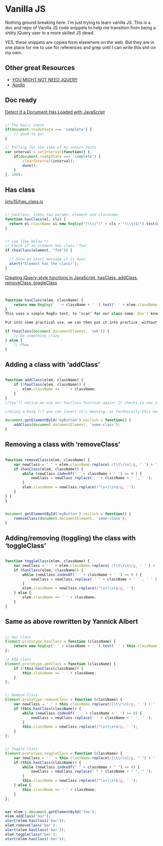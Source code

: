 # Vanilla JS
Nothing ground breaking here. I'm just trying to learn vanilla JS. This is a doc and repo of Vanilla JS code snippets to help me transition from being a shitty jQuery user to a more skilled JS dewd.

YES, these snippets are copies from elsewhere on the web. But they are in one place for me to use for references and grep until I can write this shit on my own.


## Other great  Resources
- [YOU MIGHT NOT NEED JQUERY](http://youmightnotneedjquery.com/)
- [Apollo](https://github.com/toddmotto/apollo)


## Doc ready

[Detect if a Document Has Loaded with JavaScript](http://davidwalsh.name/document-readystate)
```javascript

// The basic check
if(document.readyState === 'complete') {
    // good to go!
}

// Polling for the sake of my intern tests
var interval = setInterval(function() {
    if(document.readyState === 'complete') {
        clearInterval(interval);
        done();
    }
}, 100);

```

## Has class

[jjmu15/has_class.js](https://gist.github.com/jjmu15/8646098)

```javascript

// hasClass, takes two params: element and classname
function hasClass(el, cls) {
  return el.className && new RegExp("(\\s|^)" + cls + "(\\s|$)").test(el.className);
}


/* use like below */
// Check if an element has class "foo"
if (hasClass(element, "foo")) {

  // Show an alert message if it does
  alert("Element has the class!");
}

```


[Creating jQuery-style functions in JavaScript, hasClass, addClass, removeClass, toggleClass](http://toddmotto.com/creating-jquery-style-functions-in-javascript-hasclass-addclass-removeclass-toggleclass/)
```javascript


function hasClass(elem, className) {
    return new RegExp(' ' + className + ' ').test(' ' + elem.className + ' ');
}
This uses a simple RegEx test, to ‘scan’ for our class name. Don’t know what RegEx is? It stands for RegularExpression, look it up – task 1!

Put into some practical use, we can then put it into practice, without duplicating the RegEx return each time:

if (hasClass(document.documentElement, 'ie6')) {
    // Do something crazy
} else {
    // Phew
}

```



## Adding a class with ‘addClass’

```javascript

function addClass(elem, className) {
    if (!hasClass(elem, className)) {
        elem.className += ' ' + className;
    }
}
//You’ll notice we use our hasClass function again! It checks to see if the element has the class, but it reverts the expression meaning it will run if the element doesn’t have a class. The ‘ ‘ is in-fact adding a space before the class so it doesn’t join another class.

//Using a bang (!) you can invert it’s meaning, so technically this means ‘if the element doesn’t have the class’. You could then use it like so on a JavaScript click handler:

document.getElementById('myButton').onclick = function() {
    addClass(document.documentElement, 'some-class');
}

```




## Removing a class with ‘removeClass’
```javascript

function removeClass(elem, className) {
    var newClass = ' ' + elem.className.replace( /[\t\r\n]/g, ' ') + ' ';
    if (hasClass(elem, className)) {
        while (newClass.indexOf(' ' + className + ' ') >= 0 ) {
            newClass = newClass.replace(' ' + className + ' ', ' ');
        }
        elem.className = newClass.replace(/^\s+|\s+$/g, '');
    }
} }
}


document.getElementById('myButton').onclick = function() {
    removeClass(document.documentElement, 'some-class');
}

```


## Adding/removing (toggling) the class with ‘toggleClass’

```javascript

function toggleClass(elem, className) {
    var newClass = ' ' + elem.className.replace( /[\t\r\n]/g, ' ' ) + ' ';
    if (hasClass(elem, className)) {
        while (newClass.indexOf(' ' + className + ' ') >= 0 ) {
            newClass = newClass.replace( ' ' + className + ' ' , ' ' );
        }
        elem.className = newClass.replace(/^\s+|\s+$/g, '');
    } else {
        elem.className += ' ' + className;
    }
}


```



## Same as above rewritten by Yannick Albert
```javascript

// Has class
Element.prototype.hasClass = function (className) {
    return new RegExp(' ' + className + ' ').test(' ' + this.className + ' ');
};

// Add class
Element.prototype.addClass = function (className) {
    if (!this.hasClass(className)) {
        this.className += ' ' + className;
    }
};


// Remove Class
Element.prototype.removeClass = function (className) {
    var newClass = ' ' + this.className.replace(/[\t\r\n]/g, ' ') + ' '
    if (this.hasClass(className)) {
        while (newClass.indexOf( ' ' + className + ' ') >= 0) {
            newClass = newClass.replace(' ' + className + ' ', ' ');
        }
        this.className = newClass.replace(/^\s+|\s+$/g, ' ');
    }
};


// Toggle Class
Element.prototype.toggleClass = function (className) {
    var newClass = ' ' + this.className.replace(/[\t\r\n]/g, " ") + ' ';
    if (this.hasClass(className)) {
        while (newClass.indexOf(" " + className + " ") >= 0) {
            newClass = newClass.replace(" " + className + " ", " ");
        }
        this.className = newClass.replace(/^\s+|\s+$/g, ' ');
    } else {
        this.className += ' ' + className;
    }
};


var elem = document.getElementById('foo');
elem.addClass('bar');
alert(elem.hasClass('bar'));
elem.removeClass('bar');
alert(elem.hasClass('bar'));
elem.toggleClass('bar');
alert(elem.hasClass('bar'));


```




```javascript



```



```javascript



```



```javascript



```




```javascript



```
